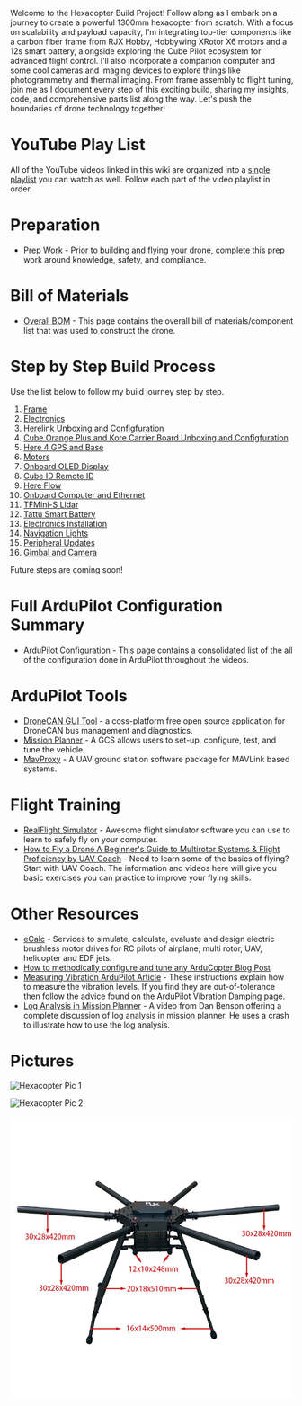 Welcome to the Hexacopter Build Project! Follow along as I embark on a journey to create a powerful 1300mm hexacopter from scratch. With a focus on scalability and payload capacity, I'm integrating top-tier components like a carbon fiber frame from RJX Hobby, Hobbywing XRotor X6 motors and a 12s smart battery, alongside exploring the Cube Pilot ecosystem for advanced flight control. I’ll also incorporate a companion computer and some cool cameras and imaging devices to explore things like photogrammetry and thermal imaging. From frame assembly to flight tuning, join me as I document every step of this exciting build, sharing my insights, code, and comprehensive parts list along the way. Let's push the boundaries of drone technology together!


# YouTube Play List
All of the YouTube videos linked in this wiki are organized into a [single playlist](https://www.youtube.com/playlist?list=PLT3XAJfSsN4FFodHkPWbuXHesVJ0ILG6v) you can watch as well. Follow each part of the video playlist in order.

# Preparation
- [Prep Work](Preparation/Preparation.md) - Prior to building and flying your drone, complete this prep work around knowledge, safety, and compliance.

# Bill of Materials
- [Overall BOM](00-Bill-of-Materials/Bill-of-Materials.md) - This page contains the overall bill of materials/component list that was used to construct the drone.

# Step by Step Build Process
Use the list below to follow my build journey step by step.
1. [Frame](01-Frame/Frame.md)
1. [Electronics](02-Electronics-Inventory/Electronics-Inventory.md)
1. [Herelink Unboxing and Configfuration](03-Herelink-Initial-Config/Herelink-Initial-Config.md)
1. [Cube Orange Plus and Kore Carrier Board Unboxing and Configfuration](04-Cube-Orange-Plus-and-Kore-Carrier-Board-Initial-Setup/Cube-Orange-Plus-and-Kore-Carrier-Board-Initial-Setup.md)
1. [Here 4 GPS and Base](05-Here-4-GPS-and-Base/Here-4-GPS-and-Base.md)
1. [Motors](06-Motors/Motors.md)
1. [Onboard OLED Display](07-OLED-Display/OLED-Display.md)
1. [Cube ID Remote ID](08-Cube-ID-Remote-ID/Cube-ID-Remote-ID.md)
1. [Here Flow](09-Here-Flow/Here-Flow.md)
1. [Onboard Computer and Ethernet](10-Onboard-Computer-and-Ethernet/Onboard-Computer-and-Ethernet.md)
1. [TFMini-S Lidar](11-TFMini-S-Lidar/TFMini-S-Lidar.md)
1. [Tattu Smart Battery](12-Tattu-Smart-Battery/Tattu-Smart-Battery.md)
1. [Electronics Installation](13-Electronics-Installation/Electronics-Installation.md)
1. [Navigation Lights](14-Navigation-Lights/Navigation-Lights.md)
1. [Peripheral Updates](15-Peripheral-Updates/Peripheral-Updates.md)
1. [Gimbal and Camera](16-Gimbal-and-Camera/Gimbal-and-Camera.md)

<!--1. [Methodic Configuration](XX-Methodic-Configuration/Methodic-Configuration.md)-->
<!--1. [ROS Integration](XX-ROS-Integration/ROS-Integration.md)-->

Future steps are coming soon!

<!--
Future steps coming soon:

- [Battery](Battery.md)
- [Ardupilot Config](Arudpilot.md)
-->

# Full ArduPilot Configuration Summary
- [ArduPilot Configuration](ArduPilot-Config/ArduPilot-Config.md) - This page contains a consolidated list of the all of the configuration done in ArduPilot throughout the videos.


# ArduPilot Tools
- [DroneCAN GUI Tool](https://dronecan.github.io/GUI_Tool/Overview/) - a coss-platform free open source application for DroneCAN bus management and diagnostics.
- [Mission Planner](https://ardupilot.org/planner/docs/mission-planner-installation.html) - A GCS allows users to set-up, configure, test, and tune the vehicle. 
- [MavProxy](https://ardupilot.org/mavproxy/) - A UAV ground station software package for MAVLink based systems.

# Flight Training
- [RealFlight Simulator](https://www.realflight.com/) - Awesome flight simulator software you can use to learn to safely fly on your computer.
- [How to Fly a Drone A Beginner's Guide to Multirotor Systems & Flight Proficiency by UAV Coach](https://uavcoach.com/how-to-fly-a-quadcopter-guide/) - Need to learn some of the basics of flying? Start with UAV Coach. The information and videos here will give you basic exercises you can practice to improve your flying skills.

# Other Resources
- [eCalc](https://ecalc.ch/) - Services to simulate, calculate, evaluate and design electric brushless motor drives for RC pilots of airplane, multi rotor, UAV, helicopter and EDF jets.
- [How to methodically configure and tune any ArduCopter Blog Post](https://discuss.ardupilot.org/t/how-to-methodically-configure-and-tune-any-arducopter/110842)
- [Measuring Vibration ArduPilot Article](https://ardupilot.org/copter/docs/common-measuring-vibration.html) - These instructions explain how to measure the vibration levels. If you find they are out-of-tolerance then follow the advice found on the ArduPilot Vibration Damping page.
- [Log Analysis in Mission Planner](https://youtu.be/xhBd9KSAfzg?si=X1SPhqCtfS4Ki4Zp) - A video from Dan Benson offering a complete discussion of log analysis in mission planner. He uses a crash to illustrate how to use the log analysis.


# Pictures
![Hexacopter Pic 1](./.attachments/hexacopter-image1.jpg)

![Hexacopter Pic 2](./.attachments/hexacopter-image2.jpg)

![Frame](./01-Frame/images/frame1.jpg)